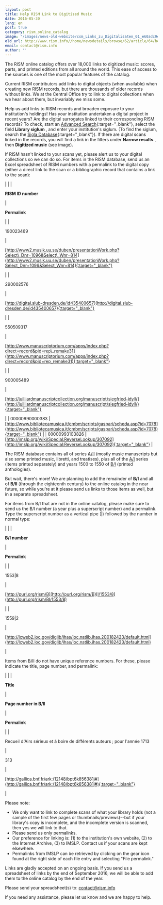 ```yaml
---
layout: post
title: Help RISM Link to Digitized Music
date: 2016-05-30
lang: en
post: true
category: rism_online_catalog
image: "/images/news-old-website/csm_Links_zu_Digitalisaten_01_e60adc9ec7.jpg"
old_url: http://www.rism.info//home/newsdetails/browse/62/article/64/help-rism-link-to-digitized-music.html
email: contact@rism.info
author: ''
---
```



The RISM online catalog offers over 18,000 links to digitized music: scores, parts, and printed editions from all around the world. This ease of access to the sources is one of the most popular features of the catalog.

Current RISM contributors add links to digital objects (when available) when creating new RISM records, but there are thousands of older records without links. We at the Central Office try to link to digital collections when we hear about them, but invariably we miss some.

Help us add links to RISM records and broaden exposure to your institution's holdings! Has your institution undertaken a digital project in recent years? Are the digital surrogates linked to their corresponding RISM records? To check, start an [Advanced Search](https://opac.rism.info/metaopac/start.do?View=rism&SearchType=2&Language=en){:target="_blank"}, select the field **Library siglum** , and enter your institution's siglum. (To find the siglum, search the [Sigla Database](http://www.rism.info/en/sigla.html){:target="_blank"}). If there are digital scans linked in the records, you will find a link in the filters under **Narrow results** , then **Digitized music** (see image).

If RISM hasn't linked to your scans yet, please alert us to your digital collections so we can do so. For items in the RISM database, send us an Excel spreadsheet of RISM numbers with a permalink to the digital copy (either a direct link to the scan or a bibliographic record that contains a link to the scan):



|  |
|

**RISM ID number**

|

**Permalink**

|
|

190023469

|

[http://www2.musik.uu.se/duben/presentationWork.php?Select\_Dnr=1096&Select\_Wnr=814](http://www2.musik.uu.se/duben/presentationWork.php?Select_Dnr=1096&Select_Wnr=814){:target="_blank"}

|
|

290002576

|

[http://digital.slub-dresden.de/id435400657](http://digital.slub-dresden.de/id435400657){:target="_blank"}

|
|

550509317

|

[http://www.manuscriptorium.com/apps/index.php?direct=record&pid=rep\_remake31](http://www.manuscriptorium.com/apps/index.php?direct=record&pid=rep_remake31){:target="_blank"}

|
|

900005489

|

[http://juilliardmanuscriptcollection.org/manuscript/siegfried-idyll/](http://juilliardmanuscriptcollection.org/manuscript/siegfried-idyll/){:target="_blank"}

|
| 00000990000383 | [http://www.bibliotecamusica.it/cmbm/scripts/gaspari/scheda.asp?id=7078](http://www.bibliotecamusica.it/cmbm/scripts/gaspari/scheda.asp?id=7078){:target="_blank"} |
| 00000993103826 | [http://imslp.org/wiki/Special:ReverseLookup/307092](http://imslp.org/wiki/Special:ReverseLookup/307092){:target="_blank"} |


The RISM database contains all of series [A/II](/publications.html#c36) (mostly music manuscripts but also some printed music, libretti, and treatises), plus all of the [A/I](/publications.html#c36) series (items printed separately) and years 1500 to 1550 of [B/I](/publications.html#c2619) (printed anthologies).

But wait, there's more! We are planning to add the remainder of **B/I** and all of **B/II** (through the eighteenth century) to the online catalog in the near future, so while you're at it please send us links to those items as well, but in a separate spreadsheet.

For items from B/I that are not in the online catalog, please make sure to send us the B/I number (a year plus a superscript number) and a permalink. Type the superscript number as a vertical pipe (|) followed by the number in normal type:



| |
|

**B/I number**

|

**Permalink**

|
|

1553|8

|

[http://purl.org/rism/B](http://purl.org/rism/B)[I/1553/8](http://purl.org/rism/BI/1553/8)

|
|

1559|2

|

[http://lcweb2.loc.gov/diglib/ihas/loc.natlib.ihas.200182423/default.html](http://lcweb2.loc.gov/diglib/ihas/loc.natlib.ihas.200182423/default.html)

|


Items from B/II do not have unique reference numbers. For these, please indicate the title, page number, and permalink:

| |
|

**Title**

|

**Page number in B/II**

|

**Permalink**

|
|

Recueil d'Airs sérieux et à boire de différents auteurs ; pour l'année 1713

|

313

|

[http://gallica.bnf.fr/ark:/12148/bpt6k856381j#](http://gallica.bnf.fr/ark:/12148/bpt6k856381j#){:target="_blank"}

|


Please note:

- We only want to link to complete scans of what your library holds (not a sample of the first few pages or thumbnails/previews)--but if your library's copy is incomplete, and the incomplete version is scanned, then yes we will link to that.
- Please send us only permalinks.
- Our preference for linking is: (1) to the institution's own website, (2) to the Internet Archive, (3) to IMSLP. Contact us if your scans are kept elsewhere.
- Permalinks from IMSLP can be retrieved by clicking on the gear icon found at the right side of each file entry and selecting "File permalink."

Links are gladly accepted on an ongoing basis. If you send us a spreadsheet of links by the end of September 2016, we will be able to add them to the online catalog by the end of the year.

Please send your spreadsheet(s) to: [contact@rism.info](mailto:contact@rism.info)

If you need any assistance, please let us know and we are happy to help.


